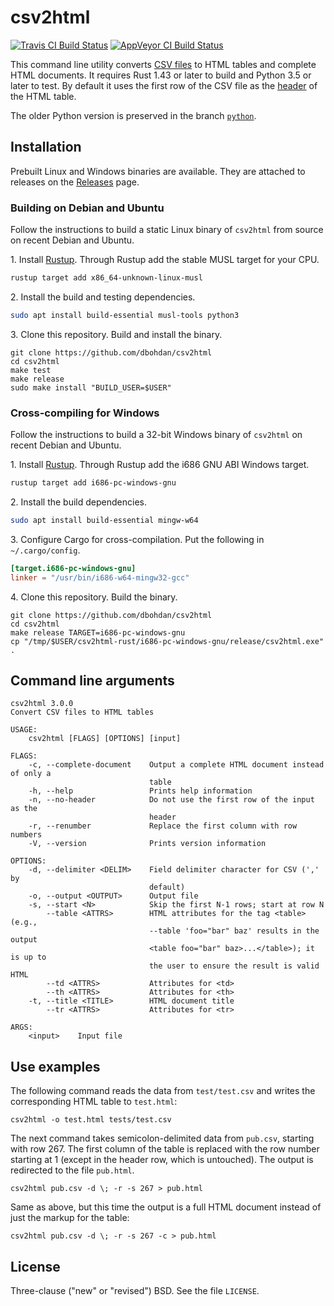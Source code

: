 # csv2html

[![Travis CI Build Status](https://travis-ci.org/dbohdan/csv2html.svg?branch=master)](https://travis-ci.org/dbohdan/csv2html)
[![AppVeyor CI Build Status](https://ci.appveyor.com/api/projects/status/github/dbohdan/csv2html?branch=master&svg=true)](https://ci.appveyor.com/project/dbohdan/csv2html)

This command line utility converts [CSV files](http://en.wikipedia.org/wiki/Comma-separated_values) to HTML tables and complete HTML documents.  It requires Rust 1.43 or later to build and Python 3.5 or later to test.  By default it uses the first row of the CSV file as the [header](https://developer.mozilla.org/en/docs/Web/HTML/Element/th) of the HTML table.

The older Python version is preserved in the branch [`python`](https://github.com/dbohdan/csv2html/tree/python).


## Installation

Prebuilt Linux and Windows binaries are available.  They are attached to releases on the [Releases](https://github.com/dbohdan/csv2html/releases) page.

### Building on Debian and Ubuntu

Follow the instructions to build a static Linux binary of `csv2html` from source on recent Debian and Ubuntu.

1\. Install [Rustup](https://rustup.rs/).  Through Rustup add the stable MUSL target for your CPU.

```sh
rustup target add x86_64-unknown-linux-musl
```

2\. Install the build and testing dependencies.

```sh
sudo apt install build-essential musl-tools python3
```

3\. Clone this repository.  Build and install the binary.

    git clone https://github.com/dbohdan/csv2html
    cd csv2html
    make test
    make release
    sudo make install "BUILD_USER=$USER"

### Cross-compiling for Windows

Follow the instructions to build a 32-bit Windows binary of `csv2html` on recent Debian and Ubuntu.

1\. Install [Rustup](https://rustup.rs/).  Through Rustup add the i686 GNU ABI Windows target.

```sh
rustup target add i686-pc-windows-gnu
```

2\. Install the build dependencies.

```sh
sudo apt install build-essential mingw-w64
```

3\. Configure Cargo for cross-compilation.  Put the following in `~/.cargo/config`.

```toml
[target.i686-pc-windows-gnu]
linker = "/usr/bin/i686-w64-mingw32-gcc"
```

4\. Clone this repository.  Build the binary.

    git clone https://github.com/dbohdan/csv2html
    cd csv2html
    make release TARGET=i686-pc-windows-gnu
    cp "/tmp/$USER/csv2html-rust/i686-pc-windows-gnu/release/csv2html.exe" .


## Command line arguments

```none
csv2html 3.0.0
Convert CSV files to HTML tables

USAGE:
    csv2html [FLAGS] [OPTIONS] [input]

FLAGS:
    -c, --complete-document    Output a complete HTML document instead of only a
                               table
    -h, --help                 Prints help information
    -n, --no-header            Do not use the first row of the input as the
                               header
    -r, --renumber             Replace the first column with row numbers
    -V, --version              Prints version information

OPTIONS:
    -d, --delimiter <DELIM>    Field delimiter character for CSV (',' by
                               default)
    -o, --output <OUTPUT>      Output file
    -s, --start <N>            Skip the first N-1 rows; start at row N
        --table <ATTRS>        HTML attributes for the tag <table> (e.g.,
                               --table 'foo="bar" baz' results in the output
                               <table foo="bar" baz>...</table>); it is up to
                               the user to ensure the result is valid HTML
        --td <ATTRS>           Attributes for <td>
        --th <ATTRS>           Attributes for <th>
    -t, --title <TITLE>        HTML document title
        --tr <ATTRS>           Attributes for <tr>

ARGS:
    <input>    Input file
```


## Use examples

The following command reads the data from `test/test.csv` and writes the corresponding HTML table to `test.html`:

    csv2html -o test.html tests/test.csv

The next command takes semicolon-delimited data from `pub.csv`, starting with row 267.  The first column of the table is replaced with the row number starting at 1 (except in the header row, which is untouched).  The output is redirected to the file `pub.html`.

    csv2html pub.csv -d \; -r -s 267 > pub.html

Same as above, but this time the output is a full HTML document instead of just the markup for the table:

    csv2html pub.csv -d \; -r -s 267 -c > pub.html


## License

Three-clause ("new" or "revised") BSD.  See the file `LICENSE`.
